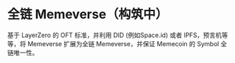# 全链 Memeverse（构筑中）

基于 LayerZero 的 OFT 标准，并利用 DID (例如Space.id) 或者 IPFS，预言机等等，将 Memeverse 扩展为全链 Memeverse，并保证 Memecoin 的 Symbol 全链唯一性。
